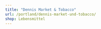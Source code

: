 ```yaml
---
title: "Dennis Market & Tobacco"
url: /portland/dennis-market-und-tobacco/
shop: Lebensmittel
---
```


